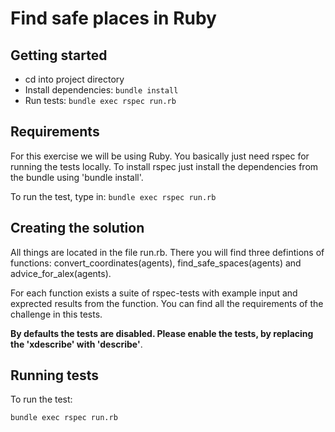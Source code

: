 # Find safe places in Ruby

## Getting started

- cd into project directory
- Install dependencies: `bundle install`
- Run tests: `bundle exec rspec run.rb`

## Requirements

For this exercise we will be using Ruby. You basically just need rspec for running the tests locally. To install rspec just install the dependencies from the bundle using 'bundle install'.

To run the test, type in: `bundle exec rspec run.rb`

## Creating the solution

All things are located in the file run.rb. There you will find three defintions of functions: convert_coordinates(agents), find_safe_spaces(agents) and advice_for_alex(agents).

For each function exists a suite of rspec-tests with example input and exprected results from the function. You can find all the requirements of the challenge in this tests.

__By defaults the tests are disabled. Please enable the tests, by replacing the 'xdescribe' with 'describe'__.

## Running tests

To run the test:

```console
bundle exec rspec run.rb
```
